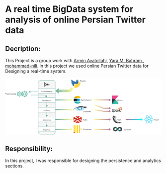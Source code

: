 # A real time BigData system for analysis of online Persian Twitter data

## Decription:

This Project is a group work with [Armin Ayatollahi](https://github.com/arminayat), [Yara M. Bahram
](https://github.com/yaramohamadi), [mohammad-nili](https://github.com/mohammad-nili). in this project we used online Persian Twitter data for Designing a real-time system. 

![Schematic](https://github.com/arminayat/bigdata-finalproject/blob/main/schematic.png)

## Responsibility:
In this project, I was responsible for designing the persistence and analytics sections.
